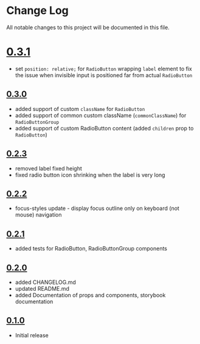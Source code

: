# Change Log

All notable changes to this project will be documented in this file.

# [0.3.1]()

* set `position: relative;` for `RadioButton` wrapping `label` element to fix the issue when invisible input is positioned far from actual `RadioButton`

## [0.3.0](https://github.com/code-dot-org/code-dot-org/pull/60787)

* added support of custom `className` for `RadioButton`
* added support of common custom className (`commonClassName`) for `RadioButtonGroup`
* added support of custom RadioButton content (added `children` prop to `RadioButton`)

## [0.2.3](https://github.com/code-dot-org/code-dot-org/pull/59444)

* removed label fixed height
* fixed radio button icon shrinking when the label is very long

## [0.2.2](https://github.com/code-dot-org/code-dot-org/pull/)

* focus-styles update - display focus outline only on keyboard (not mouse) navigation

## [0.2.1](https://github.com/code-dot-org/code-dot-org/pull/53580)

* added tests for RadioButton, RadioButtonGroup components

## [0.2.0](https://github.com/code-dot-org/code-dot-org/pull/52754)

* added CHANGELOG.md
* updated README.md
* added Documentation of props and components, storybook documentation

## [0.1.0](https://github.com/code-dot-org/code-dot-org/pull/52335)

* Initial release